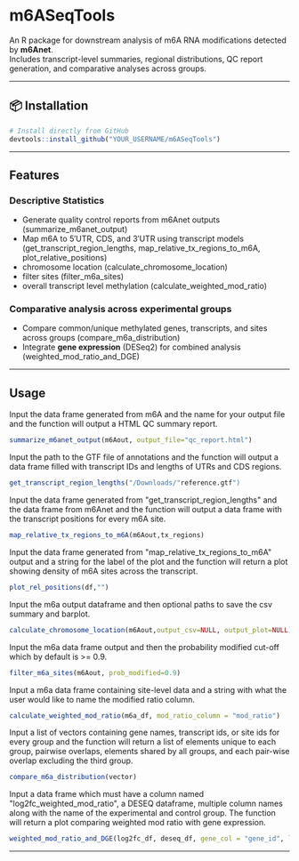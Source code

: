 # m6ASeqTools

An R package for downstream analysis of m6A RNA modifications detected by **m6Anet**.  
Includes transcript-level summaries, regional distributions, QC report generation, and comparative analyses across groups.

---

## 📦 Installation

```r
# Install directly from GitHub
devtools::install_github("YOUR_USERNAME/m6ASeqTools")
```

---

## Features

### Descriptive Statistics
- Generate quality control reports from m6Anet outputs (summarize_m6anet_output)
- Map m6A to 5′UTR, CDS, and 3′UTR using transcript models (get_transcript_region_lengths, map_relative_tx_regions_to_m6A,
plot_relative_positions)
- chromosome location (calculate_chromosome_location)
- filter sites (filter_m6a_sites)
- overall transcript level methylation (calculate_weighted_mod_ratio)

### Comparative analysis across experimental groups
- Compare common/unique methylated genes, transcripts, and sites across groups (compare_m6a_distribution)
- Integrate **gene expression** (DESeq2) for combined analysis (weighted_mod_ratio_and_DGE)

---

## Usage

Input the data frame generated from m6A and the name for your output file and the function will output a HTML QC summary report.
```r
summarize_m6anet_output(m6Aout, output_file="qc_report.html")
```

Input the path to the GTF file of annotations and the function will output a data frame filled with transcript IDs and lengths of UTRs and CDS regions.
```r
get_transcript_region_lengths("/Downloads/"reference.gtf")
```

Input the data frame generated from "get_transcript_region_lengths" and the data frame from m6Anet and the function will output a data frame with the transcript positions for every m6A site.
```r
map_relative_tx_regions_to_m6A(m6Aout,tx_regions)
```

Input the data frame generated from "map_relative_tx_regions_to_m6A" output and a string for the label of the plot and the function will return a plot showing density of m6A sites across the transcript.
```r
plot_rel_positions(df,"")
```

Input the m6a output dataframe and then optional paths to save the csv summary and barplot.
```r
calculate_chromosome_location(m6Aout,output_csv=NULL, output_plot=NULL)
```

Input the m6a data frame output and then the probability modified cut-off which by default is >= 0.9.
```r
filter_m6a_sites(m6Aout, prob_modified=0.9)
```

Input a m6a data frame containing site-level data and a string with what the user would like to name the modified ratio column.
```r
calculate_weighted_mod_ratio(m6a_df, mod_ratio_column = "mod_ratio")
```

Input a list of vectors containing gene names, transcript ids, or site ids for every group and the function will return a list of elements unique to each group, pairwise overlaps, elements shared by all groups, and each pair-wise overlap excluding the third group.
```r
compare_m6a_distribution(vector)
```

Input a data frame which must have a column named "log2fc_weighted_mod_ratio", a DESEQ dataframe, multiple column names along with the name of the experimental and control group. The function will return a plot comparing weighted mod ratio with gene expression.
```r
weighted_mod_ratio_and_DGE(log2fc_df, deseq_df, gene_col = "gene_id", log2fc_col = "log2fc", padj_col = "padj", group1_name = "Group1", group2_name = "Group2")
```

---

